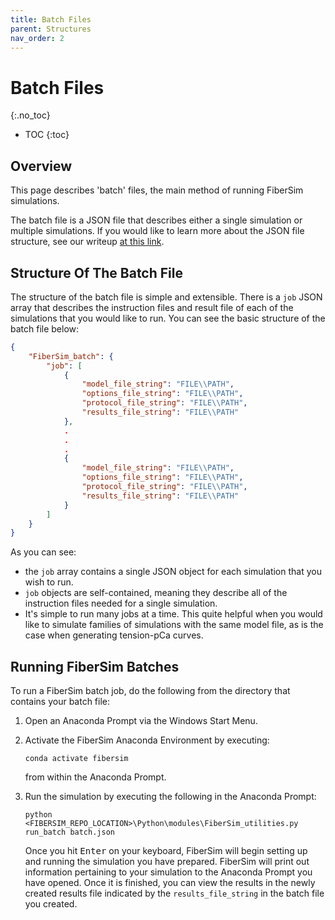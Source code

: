 ```yaml
---
title: Batch Files
parent: Structures
nav_order: 2
---
```


# Batch Files
{:.no_toc}

* TOC
{:toc}

## Overview

This page describes 'batch' files, the main method of running FiberSim simulations.

The batch file is a JSON file that describes either a single simulation or multiple simulations. If you would like to learn more about the JSON file structure, see our writeup [at this link](http://campbell-muscle-lab.github.io/howtos_json).

## Structure Of The Batch File

The structure of the batch file is simple and extensible. There is a `job` JSON array that describes the instruction files and result file of each of the simulations that you would like to run. You can see the basic structure of the batch file below:

```json
{
    "FiberSim_batch": {
        "job": [
            {
                "model_file_string": "FILE\\PATH",
                "options_file_string": "FILE\\PATH",
                "protocol_file_string": "FILE\\PATH",
                "results_file_string": "FILE\\PATH"
            },
            .
            .
            .
            {
                "model_file_string": "FILE\\PATH",
                "options_file_string": "FILE\\PATH",
                "protocol_file_string": "FILE\\PATH",
                "results_file_string": "FILE\\PATH"
            }
        ]
    }
}
```

As you can see:
  + the `job` array contains a single JSON object for each simulation that you wish to run.
  + `job` objects are self-contained, meaning they describe all of the instruction files needed for a single simulation.
  + It's simple to run many jobs at a time. This quite helpful when you would like to simulate families of simulations with the same model file, as is the case when generating tension-pCa curves.

## Running FiberSim Batches

To run a FiberSim batch job, do the following from the directory that contains your batch file:

1. Open an Anaconda Prompt via the Windows Start Menu.
2. Activate the FiberSim Anaconda Environment by executing:
    ```
    conda activate fibersim
    ```
    from within the Anaconda Prompt.
3. Run the simulation by executing the following in the Anaconda Prompt:
    ```
    python <FIBERSIM_REPO_LOCATION>\Python\modules\FiberSim_utilities.py run_batch batch.json
    ```
    
    Once you hit <kbd>Enter</kbd> on your keyboard, FiberSim will begin setting up and running the simulation you have prepared. FiberSim will print out information pertaining to your simulation to the Anaconda Prompt you have opened. Once it is finished, you can view the results in the newly created results file indicated by the `results_file_string` in the batch file you created.